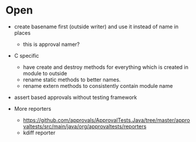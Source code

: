 # Open

* create basename first (outside writer) and use it instead of name in places
  * this is approval namer?

* C specific
  * have create and destroy methods for everything which is created in module to outside
  * rename static methods to better names.
  * rename extern methods to consistently contain module name

* assert based approvals without testing framework

* More reporters
  * https://github.com/approvals/ApprovalTests.Java/tree/master/approvaltests/src/main/java/org/approvaltests/reporters
  * kdiff reporter
